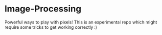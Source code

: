 # Image-Processing
Powerful ways to play with pixels! This is an experimental repo which might require some tricks to get working correctly :)
